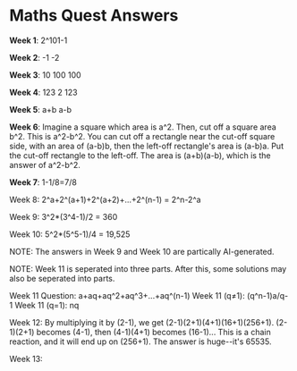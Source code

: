 # Maths Quest Answers
**Week 1**: 2^101-1

**Week 2**: -1 -2

**Week 3**: 10 100 100

**Week 4**: 123 2 123

**Week 5**: a+b a-b

**Week 6**: Imagine a square which area is a^2. Then, cut off a square area b^2. This is a^2-b^2. 
You can cut off a rectangle near the cut-off square side, with an area of (a-b)b, then the left-off rectangle's area is (a-b)a.
Put the cut-off rectangle to the left-off. The area is (a+b)(a-b), which is the answer of a^2-b^2.

**Week 7**: 1-1/8=7/8

Week 8: 2^a+2^(a+1)+2^(a+2)+...+2^(n-1) = 2^n-2^a

Week 9: 3^2*(3^4-1)/2 = 360

Week 10: 5^2*(5^5-1)/4 = 19,525

NOTE: The answers in Week 9 and Week 10 are partically AI-generated.

NOTE: Week 11 is seperated into three parts. After this, some solutions may also be seperated into parts.

Week 11 Question: a+aq+aq^2+aq^3+...+aq^(n-1)
Week 11 (q≠1): (q^n-1)a/q-1
Week 11 (q=1): nq

Week 12: By multiplying it by (2-1), we get (2-1)(2+1)(4+1)(16+1)(256+1).
(2-1)(2+1) becomes (4-1), then (4-1)(4+1) becomes (16-1)...
This is a chain reaction, and it will end up on (256+1).
The answer is huge--it's 65535.

Week 13:
